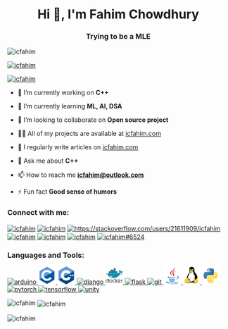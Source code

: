 <h1 align="center">Hi 👋, I'm Fahim Chowdhury</h1>
<h3 align="center">Trying to be a MLE</h3>

<p align="left"> <img src="https://komarev.com/ghpvc/?username=icfahim&label=Profile%20views&color=0e75b6&style=flat" alt="icfahim" /> </p>

<p align="left"> <a href="https://github.com/ryo-ma/github-profile-trophy"><img src="https://github-profile-trophy.vercel.app/?username=icfahim" alt="icfahim" /></a> </p>

<p align="left"> <a href="https://twitter.com/icfahim" target="blank"><img src="https://img.shields.io/twitter/follow/icfahim?logo=twitter&style=for-the-badge" alt="icfahim" /></a> </p>

- 🔭 I’m currently working on **C++**

- 🌱 I’m currently learning **ML, AI, DSA**

- 👯 I’m looking to collaborate on **Open source project**

- 👨‍💻 All of my projects are available at [icfahim.com](icfahim.com)

- 📝 I regularly write articles on [icfahim.com](icfahim.com)

- 💬 Ask me about **C++**

- 📫 How to reach me **icfahim@outlook.com**

- ⚡ Fun fact **Good sense of humors**

<h3 align="left">Connect with me:</h3>
<p align="left">
<a href="https://twitter.com/icfahim" target="blank"><img align="center" src="https://raw.githubusercontent.com/rahuldkjain/github-profile-readme-generator/master/src/images/icons/Social/twitter.svg" alt="icfahim" height="30" width="40" /></a>
<a href="https://linkedin.com/in/icfahim" target="blank"><img align="center" src="https://raw.githubusercontent.com/rahuldkjain/github-profile-readme-generator/master/src/images/icons/Social/linked-in-alt.svg" alt="icfahim" height="30" width="40" /></a>
<a href="https://stackoverflow.com/users/https://stackoverflow.com/users/21611909/icfahim" target="blank"><img align="center" src="https://raw.githubusercontent.com/rahuldkjain/github-profile-readme-generator/master/src/images/icons/Social/stack-overflow.svg" alt="https://stackoverflow.com/users/21611909/icfahim" height="30" width="40" /></a>
<a href="https://fb.com/icfahim" target="blank"><img align="center" src="https://raw.githubusercontent.com/rahuldkjain/github-profile-readme-generator/master/src/images/icons/Social/facebook.svg" alt="icfahim" height="30" width="40" /></a>
<a href="https://instagram.com/icfahim" target="blank"><img align="center" src="https://raw.githubusercontent.com/rahuldkjain/github-profile-readme-generator/master/src/images/icons/Social/instagram.svg" alt="icfahim" height="30" width="40" /></a>
<a href="https://www.youtube.com/@icfahim" target="blank"><img align="center" src="https://raw.githubusercontent.com/rahuldkjain/github-profile-readme-generator/master/src/images/icons/Social/youtube.svg" alt="icfahim" height="30" width="40" /></a>
<a href="https://discord.gg/icfahim#6524" target="blank"><img align="center" src="https://raw.githubusercontent.com/rahuldkjain/github-profile-readme-generator/master/src/images/icons/Social/discord.svg" alt="icfahim#6524" height="30" width="40" /></a>
</p>

<h3 align="left">Languages and Tools:</h3>
<p align="left"> <a href="https://www.arduino.cc/" target="_blank" rel="noreferrer"> <img src="https://cdn.worldvectorlogo.com/logos/arduino-1.svg" alt="arduino" width="40" height="40"/> </a> <a href="https://www.cprogramming.com/" target="_blank" rel="noreferrer"> <img src="https://raw.githubusercontent.com/devicons/devicon/master/icons/c/c-original.svg" alt="c" width="40" height="40"/> </a> <a href="https://www.w3schools.com/cpp/" target="_blank" rel="noreferrer"> <img src="https://raw.githubusercontent.com/devicons/devicon/master/icons/cplusplus/cplusplus-original.svg" alt="cplusplus" width="40" height="40"/> </a> <a href="https://www.djangoproject.com/" target="_blank" rel="noreferrer"> <img src="https://cdn.worldvectorlogo.com/logos/django.svg" alt="django" width="40" height="40"/> </a> <a href="https://www.docker.com/" target="_blank" rel="noreferrer"> <img src="https://raw.githubusercontent.com/devicons/devicon/master/icons/docker/docker-original-wordmark.svg" alt="docker" width="40" height="40"/> </a> <a href="https://flask.palletsprojects.com/" target="_blank" rel="noreferrer"> <img src="https://www.vectorlogo.zone/logos/pocoo_flask/pocoo_flask-icon.svg" alt="flask" width="40" height="40"/> </a> <a href="https://git-scm.com/" target="_blank" rel="noreferrer"> <img src="https://www.vectorlogo.zone/logos/git-scm/git-scm-icon.svg" alt="git" width="40" height="40"/> </a> <a href="https://www.java.com" target="_blank" rel="noreferrer"> <img src="https://raw.githubusercontent.com/devicons/devicon/master/icons/java/java-original.svg" alt="java" width="40" height="40"/> </a> <a href="https://www.linux.org/" target="_blank" rel="noreferrer"> <img src="https://raw.githubusercontent.com/devicons/devicon/master/icons/linux/linux-original.svg" alt="linux" width="40" height="40"/> </a> <a href="https://www.python.org" target="_blank" rel="noreferrer"> <img src="https://raw.githubusercontent.com/devicons/devicon/master/icons/python/python-original.svg" alt="python" width="40" height="40"/> </a> <a href="https://pytorch.org/" target="_blank" rel="noreferrer"> <img src="https://www.vectorlogo.zone/logos/pytorch/pytorch-icon.svg" alt="pytorch" width="40" height="40"/> </a> <a href="https://www.tensorflow.org" target="_blank" rel="noreferrer"> <img src="https://www.vectorlogo.zone/logos/tensorflow/tensorflow-icon.svg" alt="tensorflow" width="40" height="40"/> </a> <a href="https://unity.com/" target="_blank" rel="noreferrer"> <img src="https://www.vectorlogo.zone/logos/unity3d/unity3d-icon.svg" alt="unity" width="40" height="40"/> </a> </p>

<p><img align="left" src="https://github-readme-stats.vercel.app/api/top-langs?username=icfahim&show_icons=true&locale=en&layout=compact" alt="icfahim" /></p>

<p>&nbsp;<img align="center" src="https://github-readme-stats.vercel.app/api?username=icfahim&show_icons=true&locale=en" alt="icfahim" /></p>

<p><img align="center" src="https://github-readme-streak-stats.herokuapp.com/?user=icfahim&" alt="icfahim" /></p>
